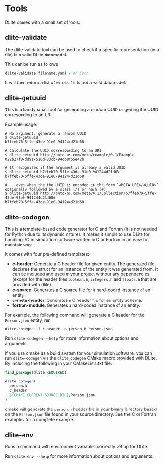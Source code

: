 Tools
=====
DLite comes with a small set of tools.


dlite-validate
--------------
The dlite-validate tool can be used to check if a specific representation (in a file) is a valid DLite datamodel.

This can be run as follows
```bash
dlite-validate filename.yaml # or json
```

It will then return a list of errors if it is not a valid datamodel.


dlite-getuuid
-------------
This is a handy small tool for generating a random UUID or getting the UUID corresonding to an URI.

Example usage:

```console
# No argument, generate a random UUID
$ dlite-getuuid
b7ffeb70-5ffe-43de-91e0-941244d21d68

# Calculate the UUID corresponding to an URI
$ dlite-getuuid http://onto-ns.com/meta/example/0.1/Example
022b27f0-dd91-516d-83cb-94db8f65e42b

# It recognises if the argument is already a valid UUID
$ dlite-getuuid b7ffeb70-5ffe-43de-91e0-941244d21d68
b7ffeb70-5ffe-43de-91e0-941244d21d68

# ...even when the the UUID is encoded in the form `<META_URI>/<UUID>` optionally followed by a slash (/) or hash (#)
$ dlite-getuuid http://onto-ns.com/meta/0.1/Collection/b7ffeb70-5ffe-43de-91e0-941244d21d68#
b7ffeb70-5ffe-43de-91e0-941244d21d68
```


dlite-codegen
-------------
This is a template-based code generator for C and Fortran (it is not needed for Python due to its dynamic nature).
It makes it simple to use DLite for handling I/O in simulation software written in C or Fortran in an easy to maintain way.

It comes with four pre-defined templates:

- **c-header**: Generate a C header file for given entity.
  The generated file declares the struct for an instance of the entity it was generated from.
  It can be included and used in your project without any dependencies (except for the header files `boolean.h`, `integers.h` and `floats.h` that are provided with dlite).
- **c-source**: Generates a C source file for a hard-coded instance of an entity.
- **c-meta-header**: Generates a C header file for an entity schema.
- **fortran-module**: Generates a hard-coded instance of an entity.

For example, the following command will generate a C header for the `Person.json` entity, run

```console
dlite-codegen -f c-header -o person.h Person.json
```

Run `dlite-codegen --help` for more information about options and arguments.

If you use [cmake] as a build system for your simulation software, you can run `dlite-codegen` via the `dlite_codegen` CMake macro provided with DLite.
By including the following in your CMakeLists.txt file:

```cmake
find_package(dlite REQUIRED)

dlite_codegen(
  person.h
  c_header
  ${CMAKE_CURRENT_SOURCE_DIR}/Person.json
)
```

cmake will generate the `person.h` header file in your binary directory based on the `Person.json` file found in your source directory.
See the C or Fortran examples for a complete example.



dlite-env
---------
Runs a command with environment variables correctly set up for DLite.

Run `dlite-env --help` for more information about options and arguments.



[cmake]: https://cmake.org/
